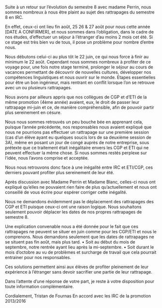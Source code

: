 Suite à un retour sur l’évolution du semestre 8 avec madame Perrin, nous sommes nombreux à nous être plaint au sujet des rattrapages du semestre 8 en IRC.

En effet, ceux-ci ont lieu fin août, 25 26 & 27 août pour nous cette année [DATE A CONFIRMER], et nous sommes dans l’obligation, dans le cadre de nos études, d’effectuer un séjour à l’étranger d’au moins 2 mois cet été. Si ce stage est très bien vu de tous, il pose un problème pour nombre d’entre nous. 

Nous débutons celui-ci au plus tôt le 22 juin, ce qui nous force à finir au minimum le 22 août. Cependant nous sommes nombreux à profiter de ce voyage pour, une fois notre stage terminé, prolonger le séjour au cours de vacances permettant de découvrir de nouvelles cultures, développer nos compétences linguistiques et nous ouvrir sur le monde. Etapes essentielles pour être un bon ingénieur, mais rentrant en conflit lorsque l’on se retrouve avec un ou plusieurs rattrapages.

Nous avons par ailleurs appris que nos collègues de CGP et d’ETI de la même promotion (4ème année) avaient, eux, le droit de passer leur rattrapage mi-juin et ce, de manière compréhensible, afin de pouvoir partir plus sereinement en césure.

Nous nous sommes retrouvés un peu bouche bée en apprenant cela, puisque l’année précédente, nos responsables nous avaient expliqué que nous ne pourrions pas effectuer un rattrapage sur une première session (cas d’un élève ayant eu quelques soucis lors de sa deuxième session de 3A), même en posant un jour de congé auprès de notre entreprise, sous prétexte que ce traitement était inégalitaire envers les CGP et ETI qui ne peuvent effectuer la même chose. Si nous sommes restés perplexe sur l’idée, nous l’avons comprise et acceptée.

Nous nous retrouvons donc face à une inégalité entre IRC et ETI/CGP, ces derniers pouvant profiter plus sereinement de leur été.

Après discussion avec Madame Perrin et Madame Blanc, celles-ci nous ont expliqué qu’elles ne pouvaient rien faire de plus qu’actuellement et nous ont conseillé de vous écrire pour espérer corriger cette inégalité.

Nous ne demandons évidemment pas le déplacement des rattrapages des CGP et ETI puisque ceux-ci ont une raison logique.
Nous souhaitons seulement pouvoir déplacer les dates de nos propres rattrapages de semestre 8. 

Une explication convenable nous a été donnée pour le fait que ces rattrapages ne peuvent se situer en juin comme pour les CGP/ETI et nous le comprenons. 
Nous demandons seulement que les dates de rattrapages ne se situent pas fin août, mais plus tard.
• Soit au début du mois de septembre, notre rentrée ayant lieu après la mi-septembre.
• Soit durant le mois d’octobre au vu de problèmes et surcharge de travail que cela pourrait entrainer pour nos responsables.

Ces solutions permettent ainsi aux élèves de profiter pleinement de leur expérience à l’étranger sans devoir sacrifier une partie de leur rattrapage.

Dans l’attente d’une réponse de votre part, je reste à votre disposition pour toute information complémentaire.

Cordialement,
Tristan de Fournas
En accord avec les IRC de la promotion 2013/2016

